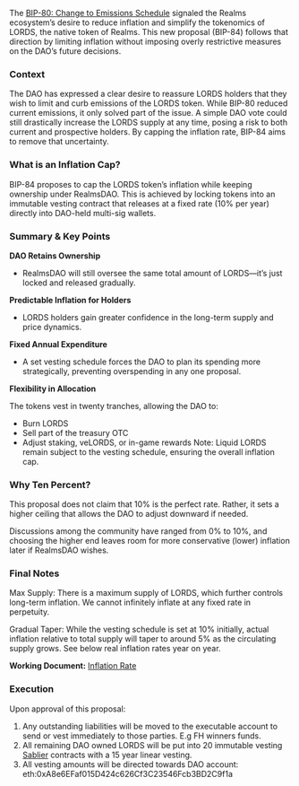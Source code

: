 The [BIP-80: Change to Emissions Schedule](https://snapshot.box/#/sn:0x07bd3419669f9f0cc8f19e9e2457089cdd4804a4c41a5729ee9c7fd02ab8ab62/proposal/53) signaled the Realms ecosystem’s desire to reduce inflation and simplify the tokenomics of LORDS, the native token of Realms. This new proposal (BIP-84) follows that direction by limiting inflation without imposing overly restrictive measures on the DAO’s future decisions.

### Context
The DAO has expressed a clear desire to reassure LORDS holders that they wish to limit and curb emissions of the LORDS token. While BIP-80 reduced current emissions, it only solved part of the issue. A simple DAO vote could still drastically increase the LORDS supply at any time, posing a risk to both current and prospective holders. By capping the inflation rate, BIP-84 aims to remove that uncertainty.

### What is an Inflation Cap?
BIP-84 proposes to cap the LORDS token’s inflation while keeping ownership under RealmsDAO. This is achieved by locking tokens into an immutable vesting contract that releases at a fixed rate (10% per year) directly into DAO-held multi-sig wallets.

### Summary & Key Points
**DAO Retains Ownership**
- RealmsDAO will still oversee the same total amount of LORDS—it’s just locked and released gradually.

**Predictable Inflation for Holders**
- LORDS holders gain greater confidence in the long-term supply and price dynamics.

**Fixed Annual Expenditure**
- A set vesting schedule forces the DAO to plan its spending more strategically, preventing overspending in any one proposal.

**Flexibility in Allocation**

The tokens vest in twenty tranches, allowing the DAO to:
- Burn LORDS
- Sell part of the treasury OTC
- Adjust staking, veLORDS, or in-game rewards
Note: Liquid LORDS remain subject to the vesting schedule, ensuring the overall inflation cap.

### Why Ten Percent?
This proposal does not claim that 10% is the perfect rate. Rather, it sets a higher ceiling that allows the DAO to adjust downward if needed. 

Discussions among the community have ranged from 0% to 10%, and choosing the higher end leaves room for more conservative (lower) inflation later if RealmsDAO wishes.

### Final Notes
Max Supply: There is a maximum supply of LORDS, which further controls long-term inflation. We cannot infinitely inflate at any fixed rate in perpetuity.

Gradual Taper: While the vesting schedule is set at 10% initially, actual inflation relative to total supply will taper to around 5% as the circulating supply grows. See below real inflation rates year on year.


**Working Document:** [Inflation Rate](https://docs.google.com/spreadsheets/d/1x0YprMzP9mmCtT7J2o_C7nqe-ik9sVQUteNQNFXnccI/edit?usp=sharing)
### Execution
Upon approval of this proposal:

1. Any outstanding liabilities will be moved to the executable account to send or vest immediately to those parties. E.g FH winners funds.
2. All remaining DAO owned LORDS will be put into 20 immutable vesting [Sablier](https://sablier.com/) contracts with a 15 year linear vesting.
3. All vesting amounts will be directed towards DAO account: eth:0xA8e6EFaf015D424c626Cf3C23546Fcb3BD2C9f1a


